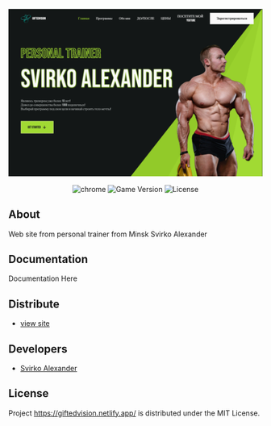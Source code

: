 <p align="center">
      <img src="fon2.png" width="726">
</p>

<p align="center">
   <img src="https://img.shields.io/badge/version-chrome-green" alt="chrome">
   <img src="https://img.shields.io/badge/-HTML%20%2F%20CSS-purple" alt="Game Version">
   <img src="https://img.shields.io/badge/-JS%20%2F%20Swiper%20%2F%20Scroll%20js-yellow" alt="License">
</p>

## About

Web site from personal trainer from Minsk Svirko Alexander

## Documentation

Documentation Here

## Distribute

- [
view site](https://giftedvision.netlify.app/)


## Developers

- [Svirko Alexander](https://github.com/SvirkoAlexander)

## License

Project https://giftedvision.netlify.app/ is distributed under the MIT License.
